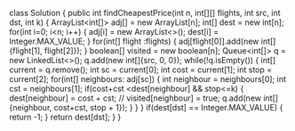 class Solution {
public int findCheapestPrice(int n, int[][] flights, int src, int dst, int k) {
ArrayList<int[]> adj[] = new ArrayList[n];
int[] dest = new int[n];
for(int i=0; i<n; i++) {
adj[i] = new ArrayList<>();
dest[i] = Integer.MAX_VALUE;
}
for(int[] flight :flights) {
adj[flight[0]].add(new int[]{flight[1], flight[2]});
}
boolean[] visited = new boolean[n];
Queue<int[]> q = new LinkedList<>();
q.add(new int[]{src, 0, 0});
while(!q.isEmpty()) {
int[] current = q.remove();
int sc = current[0];
int cost = current[1];
int stop = current[2];
for(int[] neighbours: adj[sc]) {
int neighbour =  neighbours[0];
int cst = neighbours[1];
if(cost+cst <dest[neighbour]  && stop<=k) {
dest[neighbour] = cost + cst;
// visited[neighbour] = true;
q.add(new int[]{neighbour, cost+cst, stop + 1});
}
}
}
if(dest[dst] == Integer.MAX_VALUE) {
return -1;
}
return dest[dst];
}
}